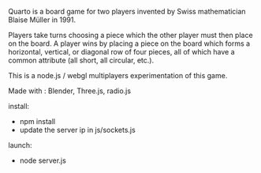 Quarto is a board game for two players invented by Swiss mathematician Blaise Müller in 1991.

Players take turns choosing a piece which the other player must then place on the board.
A player wins by placing a piece on the board which forms a horizontal, vertical, or diagonal row of four pieces, all of which have a common attribute (all short, all circular, etc.).

This is a node.js / webgl multiplayers experimentation of this game.

Made with : Blender, Three.js, radio.js

install:
- npm install
- update the server ip in js/sockets.js

launch:
- node server.js
